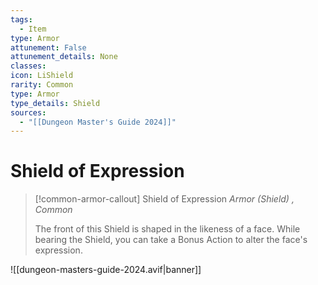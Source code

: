 ```yaml
---
tags:
  - Item
type: Armor
attunement: False
attunement_details: None
classes:
icon: LiShield
rarity: Common
type: Armor
type_details: Shield
sources: 
  - "[[Dungeon Master's Guide 2024]]"
---
```

# Shield of Expression
>[!common-armor-callout] Shield of Expression
>_Armor (Shield) , Common_
>
>The front of this Shield is shaped in the likeness of a face. While bearing the Shield, you can take a Bonus Action to alter the face's expression.
>


![[dungeon-masters-guide-2024.avif|banner]]